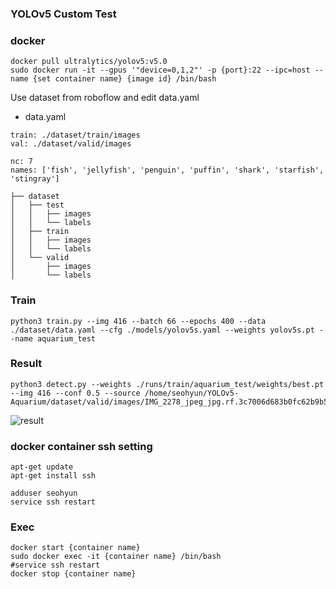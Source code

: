 ### YOLOv5 Custom Test

### docker 
```angular2html
docker pull ultralytics/yolov5:v5.0
sudo docker run -it --gpus '"device=0,1,2"' -p {port}:22 --ipc=host --name {set container name} {image id} /bin/bash
```

Use dataset from roboflow and edit data.yaml
* data.yaml
```angular2html
train: ./dataset/train/images
val: ./dataset/valid/images

nc: 7
names: ['fish', 'jellyfish', 'penguin', 'puffin', 'shark', 'starfish', 'stingray']
```
```angular2html
├── dataset
│   ├── test
│   │   ├── images
│   │   └── labels
│   ├── train
│   │   ├── images
│   │   └── labels
│   └── valid
│       ├── images
│       └── labels
```

### Train
```angular2html
python3 train.py --img 416 --batch 66 --epochs 400 --data ./dataset/data.yaml --cfg ./models/yolov5s.yaml --weights yolov5s.pt --name aquarium_test
```

### Result 
```angular2html
python3 detect.py --weights ./runs/train/aquarium_test/weights/best.pt  --img 416 --conf 0.5 --source /home/seohyun/YOLOv5-Aquarium/dataset/valid/images/IMG_2278_jpeg_jpg.rf.3c7006d683b0fc62b9b5d84a2868c31c.jpg
```
![result](https://user-images.githubusercontent.com/68395698/121138582-cf057380-c872-11eb-8b11-0a54e2aef3aa.png)


### docker container ssh setting
```angular2html
apt-get update
apt-get install ssh
```

```angular2html
adduser seohyun
service ssh restart
```

### Exec
```angular2html
docker start {container name}
sudo docker exec -it {container name} /bin/bash
#service ssh restart
docker stop {container name}
```
